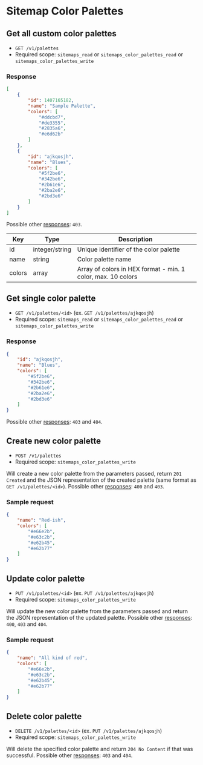 # Sitemap Color Palettes

## Get all custom color palettes

* `GET /v1/palettes`
* Required scope: `sitemaps_read` or `sitemaps_color_palettes_read` or `sitemaps_color_palettes_write`

### Response
``` json
[
    {
        "id": 1407165182,
        "name": "Sample Palette",
        "colors": [
            "#ddcbd7",
            "#de3355",
            "#2835a6",
            "#e6d62b"
        ]
    },
    {
        "id": "ajkqosjh",
        "name": "Blues",
        "colors": [
            "#5f2be6",
            "#342be6",
            "#2b61e6",
            "#2ba2e6",
            "#2bd3e6"
        ]
    }
]
```

Possible other [responses](./../sections/responses.md): `403`.

Key | Type | Description
--- | --- | ---
id | integer/string | Unique identifier of the color palette
name | string | Color palette name
colors | array | Array of colors in HEX format - min. 1 color, max. 10 colors

## Get single color palette

* `GET /v1/palettes/<id>` (ex. `GET /v1/palettes/ajkqosjh`)
* Required scope: `sitemaps_read` or `sitemaps_color_palettes_read` or `sitemaps_color_palettes_write`

### Response
``` json
{
    "id": "ajkqosjh",
    "name": "Blues",
    "colors": [
        "#5f2be6",
        "#342be6",
        "#2b61e6",
        "#2ba2e6",
        "#2bd3e6"
    ]
}
```

Possible other [responses](./../sections/responses.md): `403` and `404`.

## Create new color palette

* `POST /v1/palettes`
* Required scope: `sitemaps_color_palettes_write`

Will create a new color palette from the parameters passed, return `201 Created` and the JSON representation of the created palette (same format as `GET /v1/palettes/<id>`). Possible other [responses](./../sections/responses.md): `400` and `403`.

### Sample request
``` json
{
    "name": "Red-ish",
    "colors": [
        "#e66e2b",
        "#e63c2b",
        "#e62b45",
        "#e62b77"
    ]
}
```

## Update color palette

* `PUT /v1/palettes/<id>` (ex. `PUT /v1/palettes/ajkqosjh`)
* Required scope: `sitemaps_color_palettes_write`

Will update the new color palette from the parameters passed and return the JSON representation of the updated palette. Possible other [responses](./../sections/responses.md): `400`, `403` and `404`.

### Sample request
``` json
{
    "name": "All kind of red",
    "colors": [
        "#e66e2b",
        "#e63c2b",
        "#e62b45",
        "#e62b77"
    ]
}
```

## Delete color palette

* `DELETE /v1/palettes/<id>` (ex. `PUT /v1/palettes/ajkqosjh`)
* Required scope: `sitemaps_color_palettes_write`

Will delete the specified color palette and return `204 No Content` if that was successful. Possible other [responses](./../sections/responses.md): `403` and `404`.